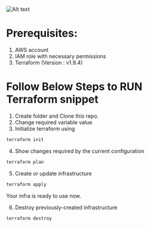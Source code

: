 ![Alt text](https://private-user-images.githubusercontent.com/115347107/363180078-edb54afc-4a7a-4fc2-abac-764773c35671.png?jwt=eyJhbGciOiJIUzI1NiIsInR5cCI6IkpXVCJ9.eyJpc3MiOiJnaXRodWIuY29tIiwiYXVkIjoicmF3LmdpdGh1YnVzZXJjb250ZW50LmNvbSIsImtleSI6ImtleTUiLCJleHAiOjE3MjUwMjMxNDIsIm5iZiI6MTcyNTAyMjg0MiwicGF0aCI6Ii8xMTUzNDcxMDcvMzYzMTgwMDc4LWVkYjU0YWZjLTRhN2EtNGZjMi1hYmFjLTc2NDc3M2MzNTY3MS5wbmc_WC1BbXotQWxnb3JpdGhtPUFXUzQtSE1BQy1TSEEyNTYmWC1BbXotQ3JlZGVudGlhbD1BS0lBVkNPRFlMU0E1M1BRSzRaQSUyRjIwMjQwODMwJTJGdXMtZWFzdC0xJTJGczMlMkZhd3M0X3JlcXVlc3QmWC1BbXotRGF0ZT0yMDI0MDgzMFQxMzAwNDJaJlgtQW16LUV4cGlyZXM9MzAwJlgtQW16LVNpZ25hdHVyZT01MTA1OWU1MmMyNjUxNzgzZWYwNDk4NjkxNTI3MDMzZmY0NGQyNjhkOTMxZTkzMzNmMWQ0YzVmYjVhNGJmYzc1JlgtQW16LVNpZ25lZEhlYWRlcnM9aG9zdCZhY3Rvcl9pZD0wJmtleV9pZD0wJnJlcG9faWQ9MCJ9.avMRif4sbBJhc4NA0QnkD-_aGA10DkLDNRC4a8A1OXY)

# Prerequisites:
1. AWS account
2. IAM role with necessary permissions
3. Terraform (Version : v1.9.4)


# Follow Below Steps to RUN Terraform snippet

1. Create folder and Clone this repo.
2. Change required variable value
3. Initialize terraform using 
```bash
terraform init
```
4. Show changes required by the current configuration 
```bash
terraform plan
```
5. Create or update infrastructure 
```bash
terraform apply
```
Your infra is ready to use now.

6. Destroy previously-created infrastructure 
```bash
terraform destroy
```
